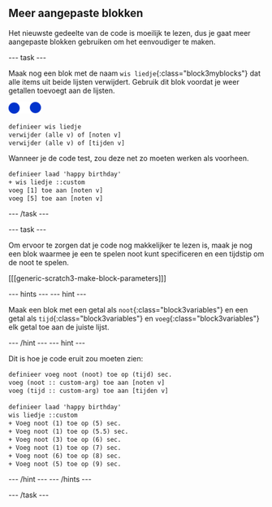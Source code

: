 ## Meer aangepaste blokken

Het nieuwste gedeelte van de code is moeilijk te lezen, dus je gaat meer aangepaste blokken gebruiken om het eenvoudiger te maken.

\--- task \---

Maak nog een blok met de naam `wis liedje`{:class="block3myblocks"} dat alle items uit beide lijsten verwijdert. Gebruik dit blok voordat je weer getallen toevoegt aan de lijsten.

![noten sprite](images/note-sprite.png)

```blocks3
definieer wis liedje
verwijder (alle v) of [noten v]
verwijder (alle v) of [tijden v]
```

Wanneer je de code test, zou deze net zo moeten werken als voorheen.

```blocks3
definieer laad 'happy birthday'
+ wis liedje ::custom
voeg [1] toe aan [noten v]
voeg [5] toe aan [noten v]
```

\--- /task \---

\--- task \---

Om ervoor te zorgen dat je code nog makkelijker te lezen is, maak je nog een blok waarmee je een te spelen noot kunt specificeren en een tijdstip om de noot te spelen.

[[[generic-scratch3-make-block-parameters]]]

\--- hints \--- \--- hint \---

Maak een blok met een getal als `noot`{:class="block3variables"} en een getal als `tijd`{:class="block3variables"} en `voeg`{:class="block3variables"} elk getal toe aan de juiste lijst.

\--- /hint \--- \--- hint \---

Dit is hoe je code eruit zou moeten zien:

```blocks3
definieer voeg noot (noot) toe op (tijd) sec.
voeg (noot :: custom-arg) toe aan [noten v]
voeg (tijd :: custom-arg) toe aan [tijden v]

definieer laad 'happy birthday'
wis liedje ::custom
+ Voeg noot (1) toe op (5) sec.
+ Voeg noot (1) toe op (5.5) sec.
+ Voeg noot (3) toe op (6) sec.
+ Voeg noot (1) toe op (7) sec.
+ Voeg noot (6) toe op (8) sec.
+ Voeg noot (5) toe op (9) sec.
```

\--- /hint \--- \--- /hints \---

\--- /task \---
